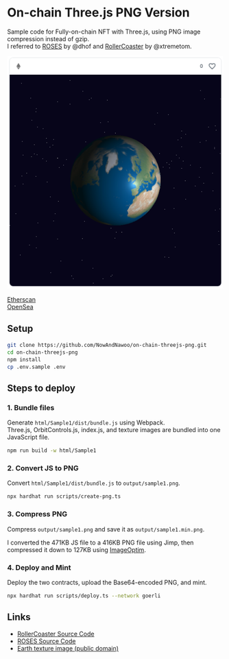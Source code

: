 # On-chain Three.js PNG Version

Sample code for Fully-on-chain NFT with Three.js, using PNG image compression instead of gzip.  
I referred to [ROSES](https://opensea.io/assets/ethereum/0x3e743377417cd7ca70dcc9bf08fac55664ed3181/1) by @dhof and
[RollerCoaster](https://testnets.opensea.io/assets/goerli/0xfccef97532caa9ddd6840a9c87843b8d491370fc/1) by @xtremetom.

![](images/ss.png)

[Etherscan](https://goerli.etherscan.io/address/0xD9E57434632ec29Bb904a45E106657aE8d51B949#code)  
[OpenSea](https://testnets.opensea.io/ja/assets/goerli/0xd9e57434632ec29bb904a45e106657ae8d51b949/1)

## Setup

```sh
git clone https://github.com/NowAndNawoo/on-chain-threejs-png.git
cd on-chain-threejs-png
npm install
cp .env.sample .env
```

## Steps to deploy

### 1. Bundle files

Generate `html/Sample1/dist/bundle.js` using Webpack.  
Three.js, OrbitControls.js, index.js, and texture images are bundled into one JavaScript file.

```sh
npm run build -w html/Sample1
```

### 2. Convert JS to PNG

Convert `html/Sample1/dist/bundle.js` to `output/sample1.png`.

```sh
npx hardhat run scripts/create-png.ts
```

### 3. Compress PNG

Compress `output/sample1.png` and save it as `output/sample1.min.png`.

I converted the 471KB JS file to a 416KB PNG file using Jimp, then compressed it down to 127KB using [ImageOptim](https://imageoptim.com/mac).

### 4. Deploy and Mint

Deploy the two contracts, upload the Base64-encoded PNG, and mint.

```sh
npx hardhat run scripts/deploy.ts --network goerli
```

## Links

- [RollerCoaster Source Code](https://goerli.etherscan.io/address/0xfccef97532caa9ddd6840a9c87843b8d491370fc#code)
- [ROSES Source Code](https://etherscan.io/address/0x3e743377417cd7ca70dcc9bf08fac55664ed3181#code)
- [Earth texture image (public domain)](https://www.shadedrelief.com/natural3/pages/textures.html)
